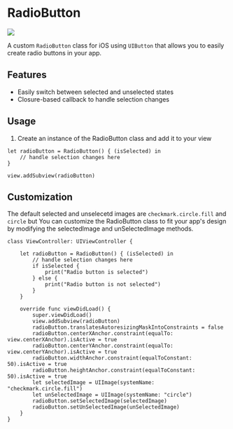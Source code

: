 # RadioButton


![](https://imgur.com/a/uouRbIa)

A custom `RadioButton` class for iOS using `UIButton` that allows you to easily create radio buttons in your app.

## Features
 * Easily switch between selected and unselected states
* Closure-based callback to handle selection changes

## Usage
1. Create an instance of the RadioButton class and add it to your view 

```
let radioButton = RadioButton() { (isSelected) in
    // handle selection changes here
}

view.addSubview(radioButton)
```
## Customization
The default selected and unselecetd images are `checkmark.circle.fill` and `circle`
but You can customize the RadioButton class to fit your app's design by modifying the selectedImage and unSelectedImage methods.

```
class ViewController: UIViewController {

    let radioButton = RadioButton() { (isSelected) in
        // handle selection changes here
        if isSelected {
            print("Radio button is selected")
        } else {
            print("Radio button is not selected")
        }
    }

    override func viewDidLoad() {
        super.viewDidLoad()
        view.addSubview(radioButton)
        radioButton.translatesAutoresizingMaskIntoConstraints = false
        radioButton.centerXAnchor.constraint(equalTo: view.centerXAnchor).isActive = true
        radioButton.centerYAnchor.constraint(equalTo: view.centerYAnchor).isActive = true
        radioButton.widthAnchor.constraint(equalToConstant: 50).isActive = true
        radioButton.heightAnchor.constraint(equalToConstant: 50).isActive = true
        let selectedImage = UIImage(systemName: "checkmark.circle.fill")
        let unSelectedImage = UIImage(systemName: "circle")
        radioButton.setSelectedImage(selectedImage)
        radioButton.setUnSelectedImage(unSelectedImage)
    }
}

```

